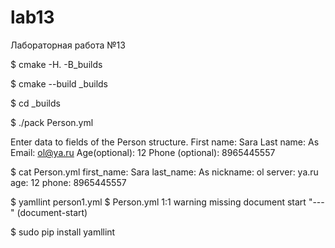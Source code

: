 # lab13
Лабораторная работа №13


$ cmake -H. -B_builds

$ cmake --build _builds

$ cd _builds

$ ./pack Person.yml

Enter data to fields of the Person structure.
First name:
Sara
Last name:
As
Email:
ol@ya.ru
Age(optional):
12
Phone (optional):
8965445557


$ cat Person.yml
first_name: Sara
last_name: As
nickname: ol
server: ya.ru
age: 12
phone: 8965445557

$ yamllint person1.yml
$
Person.yml
  1:1       warning  missing document start "---"  (document-start)


$ sudo pip install yamllint
